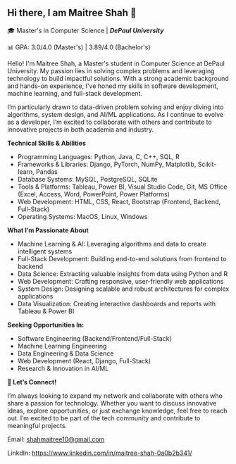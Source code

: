 ## Hi there, I am Maitree Shah 👋

🎓 Master's in Computer Science | _**DePaul University**_

📊 GPA: 3.0/4.0 (Master's) | 3.89/4.0 (Bachelor's)

Hello! I'm Maitree Shah, a Master's student in Computer Science at DePaul University. My passion lies in solving complex problems and leveraging technology to build impactful solutions. With a strong academic background and hands-on experience, I've honed my skills in software development, machine learning, and full-stack development.

I’m particularly drawn to data-driven problem solving and enjoy diving into algorithms, system design, and AI/ML applications. As I continue to evolve as a developer, I’m excited to collaborate with others and contribute to innovative projects in both academia and industry.

**Technical Skills & Abilities**
- Programming Languages: Python, Java, C, C++, SQL, R
- Frameworks & Libraries: Django, PyTorch, NumPy, Matplotlib, Scikit-learn, Pandas
- Database Systems: MySQL, PostgreSQL, SQLite
- Tools & Platforms: Tableau, Power BI, Visual Studio Code, Git, MS Office (Excel, Access, Word, PowerPoint, Power Platforms)
- Web Development: HTML, CSS, React, Bootstrap (Frontend, Backend, Full-Stack)
- Operating Systems: MacOS, Linux, Windows

**What I’m Passionate About**
- Machine Learning & AI: Leveraging algorithms and data to create intelligent systems
- Full-Stack Development: Building end-to-end solutions from frontend to backend
- Data Science: Extracting valuable insights from data using Python and R
- Web Development: Crafting responsive, user-friendly web applications
- System Design: Designing scalable and robust architectures for complex applications
- Data Visualization: Creating interactive dashboards and reports with Tableau & Power BI

**Seeking Opportunities In:**
- Software Engineering (Backend/Frontend/Full-Stack)
- Machine Learning Engineering
- Data Engineering & Data Science
- Web Development (React, Django, Full-Stack)
- Research & Innovation in AI/ML

**🤝 Let’s Connect!**

I’m always looking to expand my network and collaborate with others who share a passion for technology. Whether you want to discuss innovative ideas, explore opportunities, or just exchange knowledge, feel free to reach out. I’m excited to be part of the tech community and contribute to meaningful projects.

Email: shahmaitree10@gmail.com

LinkdIn: https://www.linkedin.com/in/maitree-shah-0a0b2b341/



<!--
**MaitreeShah01/MaitreeShah01** is a ✨ _special_ ✨ repository because its `README.md` (this file) appears on your GitHub profile.

Here are some ideas to get you started:

- 🔭 I’m currently working on ...
- 🌱 I’m currently learning ...
- 👯 I’m looking to collaborate on ...
- 🤔 I’m looking for help with ...
- 💬 Ask me about ...
- 📫 How to reach me: ...
- 😄 Pronouns: ...
- ⚡ Fun fact: ...
-->
